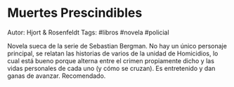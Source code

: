 # Muertes Prescindibles

Autor: Hjort & Rosenfeldt
Tags: #libros #novela #policial 

Novela sueca de la serie de Sebastian Bergman. No hay un único personaje principal, se relatan las historias de varios de la unidad de Homicidios, lo cual está bueno porque alterna entre el crimen propiamente dicho y las vidas personales de cada uno (y cómo se cruzan).
Es entretenido y dan ganas de avanzar. Recomendado.